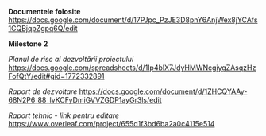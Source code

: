 **Documentele folosite**
https://docs.google.com/document/d/17PJpc_PzJE3D8pnY6AnjWex8jYCAfs1CQBjqpZgpq6Q/edit

**Milestone 2**

*Planul de risc al dezvoltării proiectului* https://docs.google.com/spreadsheets/d/1Ip4blX7JdyHMWNcgiygZAsqzHzFofQtY/edit#gid=1772332891

*Raport de dezvoltare*    https://docs.google.com/document/d/1ZHCQYAAy-68N2P6_88_lvKCFyDmiGVVZGDP1ayGr3ls/edit

*Raport tehnic - link pentru editare*    https://www.overleaf.com/project/655d1f3bd6ba2a0c4115e514
